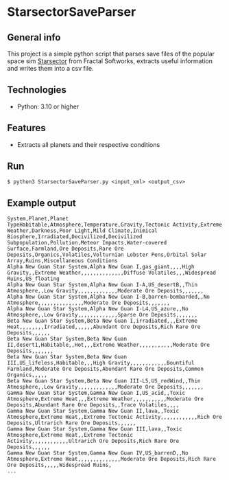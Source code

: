 # StarsectorSaveParser

## General info
This project is a simple python script that parses save files of the popular space sim [Starsector](https://fractalsoftworks.com/) from Fractal Softworks, extracts useful information and writes them into a csv file.

## Technologies
* Python: 3.10 or higher

## Features
* Extracts all planets and their respective conditions
	
## Run
```
$ python3 StarsectorSaveParser.py <input_xml> <output_csv>
```

## Example output
```
System,Planet,Planet TypeHabitable,Atmosphere,Temperature,Gravity,Tectonic Activity,Extreme Weather,Darkness,Poor Light,Mild Climate,Inimical Biosphere,Irradiated,Decivilized,Decivilized Subpopulation,Pollution,Meteor Impacts,Water-covered Surface,Farmland,Ore Deposits,Rare Ore Deposits,Organics,Volatiles,Volturnian Lobster Pens,Orbital Solar Array,Ruins,Miscellaneous Conditions
Alpha New Guan Star System,Alpha New Guan I,gas_giant,,,,High Gravity,,Extreme Weather,,,,,,,,,,,,,,Diffuse Volatiles,,,Widespread Ruins,US_floating
Alpha New Guan Star System,Alpha New Guan I-A,US_desertB,,Thin Atmosphere,,Low Gravity,,,,,,,,,,,,,Moderate Ore Deposits,,,,,,,
Alpha New Guan Star System,Alpha New Guan I-B,barren-bombarded,,No Atmosphere,,,,,,,,,,,,,,,Moderate Ore Deposits,,,,,,,
Alpha New Guan Star System,Alpha New Guan I-L4,US_azure,,No Atmosphere,,Low Gravity,,,,,,,,,,,,,Sparse Ore Deposits,,,,,,,
Beta New Guan Star System,Beta New Guan I,irradiated,,,Extreme Heat,,,,,,,,Irradiated,,,,,,Abundant Ore Deposits,Rich Rare Ore Deposits,,,,,,
Beta New Guan Star System,Beta New Guan II,desert1,Habitable,,Hot,,,Extreme Weather,,,,,,,,,,,Moderate Ore Deposits,,,,,,,
Beta New Guan Star System,Beta New Guan III,US_lifeless,Habitable,,,High Gravity,,,,,,,,,,,,Bountiful Farmland,Moderate Ore Deposits,Abundant Rare Ore Deposits,Common Organics,,,,,
Beta New Guan Star System,Beta New Guan III-L5,US_redWind,,Thin Atmosphere,,Low Gravity,,,,,,,,,,,,,Moderate Ore Deposits,,,,,,,
Gamma New Guan Star System,Gamma New Guan I,US_acid,,Toxic Atmosphere,Extreme Heat,,,Extreme Weather,,,,,,,,,,,Moderate Ore Deposits,Abundant Rare Ore Deposits,,Trace Volatiles,,,,
Gamma New Guan Star System,Gamma New Guan II,lava,,Toxic Atmosphere,Extreme Heat,,Extreme Tectonic Activity,,,,,,,,,,,,Rich Ore Deposits,Ultrarich Rare Ore Deposits,,,,,,
Gamma New Guan Star System,Gamma New Guan III,lava,,Toxic Atmosphere,Extreme Heat,,Extreme Tectonic Activity,,,,,,,,,,,,Ultrarich Ore Deposits,Rich Rare Ore Deposits,,,,,,
Gamma New Guan Star System,Gamma New Guan IV,US_barrenD,,No Atmosphere,Extreme Heat,,,,,,,,,,,,,,Moderate Ore Deposits,Rich Rare Ore Deposits,,,,,Widespread Ruins,
...
```